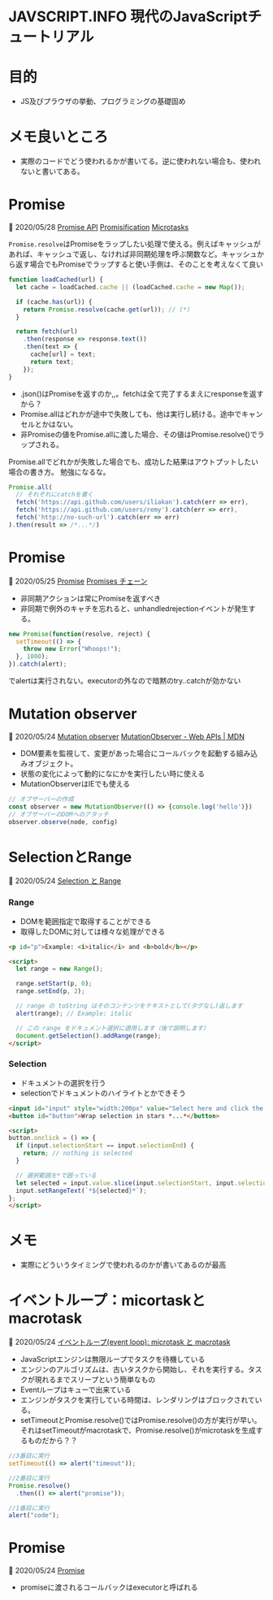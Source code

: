 # JAVSCRIPT.INFO 現代のJavaScriptチュートリアル

# 目的
- JS及びプラウザの挙動、プログラミングの基礎固め

# メモ良いところ
- 実際のコードでどう使われるかが書いてる。逆に使われない場合も、使われないと書いてある。

# Promise
📅 2020/05/28
[Promise API](https://ja.javascript.info/promise-api)
[Promisification](https://ja.javascript.info/promisify)
[Microtasks](https://ja.javascript.info/microtask-queue)

`Promise.resolve`はPromiseをラップしたい処理で使える。例えばキャッシュがあれば、キャッシュで返し、なければ非同期処理を呼ぶ関数など。キャッシュから返す場合でもPromiseでラップすると使い手側は、そのことを考えなくて良い


```js
function loadCached(url) {
  let cache = loadCached.cache || (loadCached.cache = new Map());

  if (cache.has(url)) {
    return Promise.resolve(cache.get(url)); // (*)
  }

  return fetch(url)
    .then(response => response.text())
    .then(text => {
      cache[url] = text;
      return text;
    });
}
```

- .json()はPromiseを返すのか,,。fetchは全て完了するまえにresponseを返すから？
- Promise.allはどれかが途中で失敗しても、他は実行し続ける。途中でキャンセルとかはない。
- 非Promiseの値をPromise.allに渡した場合、その値はPromise.resolve()でラップされる。

Promise.allでどれかが失敗した場合でも、成功した結果はアウトプットしたい場合の書き方。
勉強になるな。

```js
Promise.all(
  // それぞれにcatchを書く
  fetch('https://api.github.com/users/iliakan').catch(err => err),
  fetch('https://api.github.com/users/remy').catch(err => err),
  fetch('http://no-such-url').catch(err => err)
).then(result => /*...*/)
```

# Promise
📅 2020/05/25
[Promise](https://ja.javascript.info/promise-basics)
[Promises チェーン](https://ja.javascript.info/promise-chaining)

- 非同期アクションは常にPromiseを返すべき
- 非同期で例外のキャチを忘れると、unhandledrejectionイベントが発生する。

```js
new Promise(function(resolve, reject) {
  setTimeout(() => {
    throw new Error("Whoops!");
  }, 1000);
}).catch(alert);
```

でalertは実行されない。executorの外なので暗黙のtry..catchが効かない

# Mutation observer
📅 2020/05/24
[Mutation observer](https://ja.javascript.info/mutation-observer)
[MutationObserver - Web APIs | MDN](https://developer.mozilla.org/en-US/docs/Web/API/MutationObserver)

- DOM要素を監視して、変更があった場合にコールバックを起動する組み込みオブジェクト。
- 状態の変化によって動的になにかを実行したい時に使える
- MutationObserverはIEでも使える

```js
// オブザーバーの作成
const observer = new MutationObserver(() => {console.log('hello')})
// オブザーバーのDOMヘのアタッチ
observer.observe(node, config)
```

# SelectionとRange
📅 2020/05/24
[Selection と Range](https://ja.javascript.info/selection-range)

### Range
- DOMを範囲指定で取得することができる
- 取得したDOMに対しては様々な処理ができる

```html
<p id="p">Example: <i>italic</i> and <b>bold</b></p>

<script>
  let range = new Range();

  range.setStart(p, 0);
  range.setEnd(p, 2);

  // range の toString はそのコンテンツをテキストとして(タグなし)返します
  alert(range); // Example: italic

  // この range をドキュメント選択に適用します（後で説明します）
  document.getSelection().addRange(range);
</script>
```

### Selection

- ドキュメントの選択を行う
- selectionでドキュメントのハイライトとかできそう

```html
<input id="input" style="width:200px" value="Select here and click the button">
<button id="button">Wrap selection in stars *...*</button>

<script>
button.onclick = () => {
  if (input.selectionStart == input.selectionEnd) {
    return; // nothing is selected
  }

  // 選択範囲を*で囲っている
  let selected = input.value.slice(input.selectionStart, input.selectionEnd);
  input.setRangeText(`*${selected}*`);
};
</script>
```


# メモ
- 実際にどういうタイミングで使われるのかが書いてあるのが最高

# イベントループ：micortaskとmacrotask
📅 2020/05/24
[イベントループ(event loop): microtask と macrotask](https://ja.javascript.info/event-loop)

- JavaScriptエンジンは無限ループでタスクを待機している
- エンジンのアルゴリズムは、古いタスクから開始し、それを実行する。タスクが現れるまでスリープという簡単なもの
- Eventループはキューで出来ている
- エンジンがタスクを実行している時間は、レンダリングはブロックされている。
- setTimeoutとPromise.resolve()ではPromise.resolve()の方が実行が早い。それはsetTimeoutがmacrotaskで、Promise.resolve()がmicrotaskを生成するものだから？？

```js
//3番目に実行
setTimeout(() => alert("timeout"));

//2番目に実行
Promise.resolve()
  .then(() => alert("promise"));

//1番目に実行
alert("code");
```

# Promise
📅 2020/05/24
[Promise](https://ja.javascript.info/promise-basics)

- promiseに渡されるコールバックはexecutorと呼ばれる